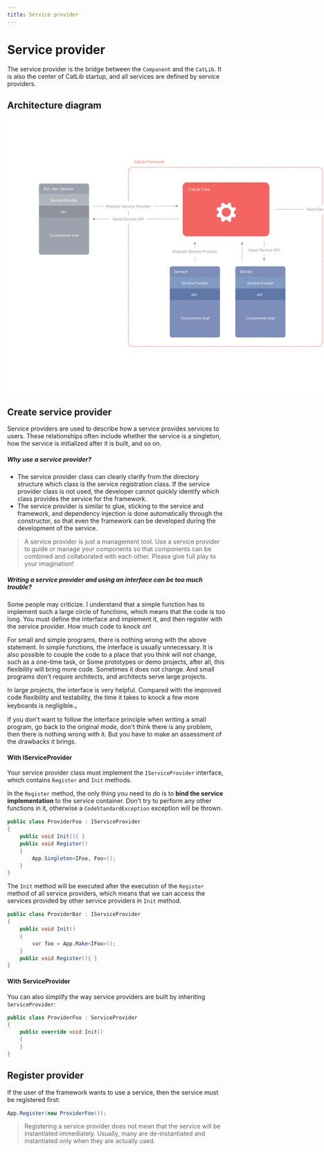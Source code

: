 ```yaml
---
title: Service provider
---
```


# Service provider

The service provider is the bridge between the `Component` and the `CatLib`. It is also the center of CatLib startup, and all services are defined by service providers.

## Architecture diagram

<img src="../imgs/architecture-diagram.svg" alt="architecture-diagram" style="max-width:1200px;">

## Create service provider

Service providers are used to describe how a service provides services to users. These relationships often include whether the service is a singleton, how the service is initialized after it is built, and so on.

##### Why use a service provider?

- The service provider class can clearly clarify from the directory structure which class is the service registration class. If the service provider class is not used, the developer cannot quickly identify which class provides the service for the framework.
- The service provider is similar to glue, sticking to the service and framework, and dependency injection is done automatically through the constructor, so that even the framework can be developed during the development of the service.

> A service provider is just a management tool. Use a service provider to guide or manage your components so that components can be combined and collaborated with each other. Please give full play to your imagination!

##### Writing a service provider and using an interface can be too much trouble?

Some people may criticize. I understand that a simple function has to implement such a large circle of functions, which means that the code is too long. You must define the interface and implement it, and then register with the service provider. How much code to knock on!

For small and simple programs, there is nothing wrong with the above statement. In simple functions, the interface is usually unnecessary. It is also possible to couple the code to a place that you think will not change, such as a one-time task, or Some prototypes or demo projects, after all, this flexibility will bring more code.
Sometimes it does not change. And small programs don't require architects, and architects serve large projects.

In large projects, the interface is very helpful. Compared with the improved code flexibility and testability, the time it takes to knock a few more keyboards is negligible.。

If you don't want to follow the interface principle when writing a small program, go back to the original mode, don't think there is any problem, then there is nothing wrong with it. But you have to make an assessment of the drawbacks it brings.

#### With IServiceProvider

Your service provider class must implement the `IServiceProvider` interface, which contains `Register` and `Init` methods.

In the `Register` method, the only thing you need to do is to **bind the service implementation** to the service container. Don't try to perform any other functions in it, otherwise a `CodeStandardException` exception will be thrown.

``` csharp
public class ProviderFoo : IServiceProvider
{
    public void Init(){ }
    public void Register()
    {
        App.Singleton<IFoo, Foo>();
    }
}
```

The `Init` method will be executed after the execution of the `Register` method of all service providers, which means that we can access the services provided by other service providers in `Init` method.

``` csharp
public class ProviderBar : IServiceProvider
{
    public void Init()
    { 
        var foo = App.Make<IFoo>();
    }
    public void Register(){ }
}
```

#### With ServiceProvider

You can also simplify the way service providers are built by inheriting `ServiceProvider`:

``` csharp
public class ProviderFoo : ServiceProvider
{
    public override void Init()
    { 
    }
}
```

## Register provider

If the user of the framework wants to use a service, then the service must be registered first:

``` csharp
App.Register(new ProviderFoo());
```

> Registering a service provider does not mean that the service will be instantiated immediately. Usually, many are de-instantiated and instantiated only when they are actually used.

